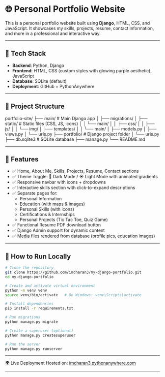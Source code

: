 # 🌐 Personal Portfolio Website

This is a personal portfolio website built using **Django**, HTML, CSS, and JavaScript. It showcases my skills, projects, resume, contact information, and more in a professional and interactive way.

---

## 🔧 Tech Stack

- **Backend**: Python, Django
- **Frontend**: HTML, CSS (custom styles with glowing purple aesthetic), JavaScript
- **Database**: SQLite (default)
- **Deployment**: GitHub + PythonAnywhere

---
## 📁 Project Structure

portfolio-site/
├── main/ # Main Django app
│ ├── migrations/
│ ├── static/ # Static files (CSS, JS, icons)
│ │ └── main/
│ │ ├── css/
│ │ ├── js/
│ │ └── img/
│ ├── templates/
│ │ └── main/
│ ├── models.py
│ ├── views.py
│ └── urls.py
├── portfolio/ # Django project folder
│ └── urls.py
├── db.sqlite3 # SQLite database
├── manage.py
└── README.md

---

## 🧠 Features

- ✅ Home, About Me, Skills, Projects, Resume, Contact sections
- ✅ Theme Toggle: 🌙 Dark Mode / ☀️ Light Mode with animated gradients
- ✅ Responsive navbar with icons + dropdowns
- ✅ Interactive skills section with click-to-expand descriptions
- ✅ Separate pages for:
  - Personal Information
  - Education (with maps & images)
  - Personal Skills (with icons)
  - Certifications & Internships
  - Personal Projects (Tic Tac Toe, Quiz Game)
- ✅ Functional Resume PDF download button
- ✅ Django Admin support for dynamic content
- ✅ Media files rendered from database (profile pics, education images)

---

## 🚀 How to Run Locally

```bash
# Clone the repository
git clone https://github.com/imcharan3/my-django-portfolio.git
cd my-django-portfolio

# Create and activate virtual environment
python -m venv venv
source venv/bin/activate   # On Windows: venv\Scripts\activate

# Install dependencies
pip install -r requirements.txt

# Run migrations
python manage.py migrate

# Create a superuser (optional)
python manage.py createsuperuser

# Run the server
python manage.py runserver
```

---

🌍 Live Deployment Hosted on: [imcharan3.pythonanywhere.com](https://imcharan3.pythonanywhere.com)


---


